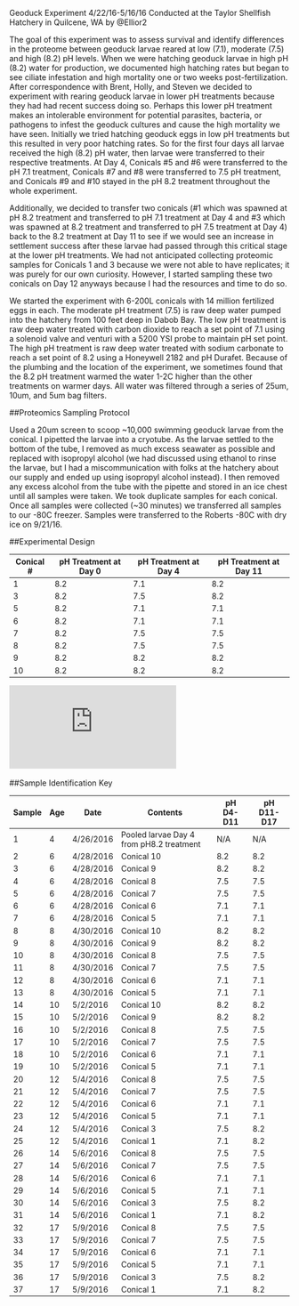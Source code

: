 Geoduck Experiment
4/22/16-5/16/16 Conducted at the Taylor Shellfish Hatchery in Quilcene, WA by @Ellior2

The goal of this experiment was to assess survival and identify differences in the proteome between geoduck larvae reared at low (7.1), moderate (7.5) and high (8.2) pH levels. When we were hatching geoduck larvae in high pH (8.2) water for production, we documented high hatching rates but began to see ciliate infestation and high mortality one or two weeks post-fertilization. After correspondence with Brent, Holly, and Steven we decided to experiment with rearing geoduck larvae in lower pH treatments because they had had recent success doing so. Perhaps this lower pH treatment makes an intolerable environment for potential parasites, bacteria, or pathogens to infest the geoduck cultures and cause the high mortality we have seen. Initially we tried hatching geoduck eggs in low pH treatments but this resulted in very poor hatching rates. So for the first four days all larvae received the high (8.2) pH water, then larvae were transferred to their respective treatments. At Day 4, Conicals #5 and #6 were transferred to the pH 7.1 treatment, Conicals #7 and #8 were transferred to 7.5 pH treatment, and Conicals #9 and #10 stayed in the pH 8.2 treatment throughout the whole experiment. 

Additionally, we decided to transfer two conicals (#1 which was spawned at pH 8.2 treatment and transferred to pH 7.1 treatment at Day 4 and #3 which was spawned at 8.2 treatment and transferred to pH 7.5 treatment at Day 4) back to the 8.2 treatment at Day 11 to see if we would see an increase in settlement success after these larvae had passed through this critical stage at the lower pH treatments. We had not anticipated collecting proteomic samples for Conicals 1 and 3 because we were not able to have replicates; it was purely for our own curiosity. However, I started sampling these two conicals on Day 12 anyways because I had the resources and time to do so.

We started the experiment with 6-200L conicals with 14 million fertilized eggs in each. The moderate pH treatment (7.5) is raw deep water pumped into the hatchery from 100 feet deep in Dabob Bay. The low pH treatment is raw deep water treated with carbon dioxide to reach a set point of 7.1 using a solenoid valve and venturi with a 5200 YSI probe to maintain pH set point. The high pH treatment is raw deep water treated with sodium carbonate to reach a set point of 8.2 using a Honeywell 2182 and pH Durafet. Because of the plumbing and the location of the experiment, we sometimes found that the 8.2 pH treatment warmed the water 1-2C higher than the other treatments on warmer days. All water was filtered through a series of 25um, 10um, and 5um bag filters.


##Proteomics Sampling Protocol

Used a 20um screen to scoop ~10,000 swimming geoduck larvae from the conical. I pipetted the larvae into a cryotube. As the larvae settled to the bottom of the tube, I removed as much excess seawater as possible and replaced with isopropyl alcohol (we had discussed using ethanol to rinse the larvae, but I had a miscommunication with folks at the hatchery about our supply and ended up using isopropyl alcohol instead). I then removed any excess alcohol from the tube with the pipette and stored in an ice chest until all samples were taken. We took duplicate samples for each conical. Once all samples were collected (~30 minutes) we transferred all samples to our -80C freezer. Samples were transferred to the Roberts -80C with dry ice on 9/21/16.


##Experimental Design


| Conical #  | pH Treatment at Day 0 | pH Treatment at Day 4 | pH Treatment at Day 11 |
-------------|-----------------------|-----------------------|------------------------|
| 1          | 8.2                   | 7.1                   | 8.2                    |
| 3          | 8.2                   | 7.5                   | 8.2                    |
| 5          | 8.2                   | 7.1                   | 7.1                    |
| 6          | 8.2                   | 7.1                   | 7.1                    |
| 7          | 8.2                   | 7.5                   | 7.5                    |
| 8          | 8.2                   | 7.5                   | 7.5                    |
| 9          | 8.2                   | 8.2                   | 8.2                    |
| 10         | 8.2                   | 8.2                   | 8.2                    |

![Experimental Diagram](https://github.com/Ellior2/Ellior2.github.io/blob/master/images/Geoduckdiagram.pdf)

##Sample Identification Key

| Sample | Age | Date      | Contents                                    | pH D4-D11 | pH D11-D17 |
|--------|-----|-----------|---------------------------------------------|-----------|------------|
| 1      | 4   | 4/26/2016 |  Pooled larvae Day 4 from pH8.2   treatment | N/A       | N/A        |
| 2      | 6   | 4/28/2016 | Conical 10                                  | 8.2       | 8.2        |
| 3      | 6   | 4/28/2016 | Conical 9                                   | 8.2       | 8.2        |
| 4      | 6   | 4/28/2016 | Conical 8                                   | 7.5       | 7.5        |
| 5      | 6   | 4/28/2016 | Conical 7                                   | 7.5       | 7.5        |
| 6      | 6   | 4/28/2016 | Conical 6                                   | 7.1       | 7.1        |
| 7      | 6   | 4/28/2016 | Conical 5                                   | 7.1       | 7.1        |
| 8      | 8   | 4/30/2016 | Conical 10                                  | 8.2       | 8.2        |
| 9      | 8   | 4/30/2016 | Conical 9                                   | 8.2       | 8.2        |
| 10     | 8   | 4/30/2016 | Conical 8                                   | 7.5       | 7.5        |
| 11     | 8   | 4/30/2016 | Conical 7                                   | 7.5       | 7.5        |
| 12     | 8   | 4/30/2016 | Conical 6                                   | 7.1       | 7.1        |
| 13     | 8   | 4/30/2016 | Conical 5                                   | 7.1       | 7.1        |
| 14     | 10  | 5/2/2016  | Conical 10                                  | 8.2       | 8.2        |
| 15     | 10  | 5/2/2016  | Conical 9                                   | 8.2       | 8.2        |
| 16     | 10  | 5/2/2016  | Conical 8                                   | 7.5       | 7.5        |
| 17     | 10  | 5/2/2016  | Conical 7                                   | 7.5       | 7.5        |
| 18     | 10  | 5/2/2016  | Conical 6                                   | 7.1       | 7.1        |
| 19     | 10  | 5/2/2016  | Conical 5                                   | 7.1       | 7.1        |
| 20     | 12  | 5/4/2016  | Conical 8                                   | 7.5       | 7.5        |
| 21     | 12  | 5/4/2016  | Conical 7                                   | 7.5       | 7.5        |
| 22     | 12  | 5/4/2016  | Conical 6                                   | 7.1       | 7.1        |
| 23     | 12  | 5/4/2016  | Conical 5                                   | 7.1       | 7.1        |
| 24     | 12  | 5/4/2016  | Conical 3                                   | 7.5       | 8.2        |
| 25     | 12  | 5/4/2016  | Conical 1                                   | 7.1       | 8.2        |
| 26     | 14  | 5/6/2016  | Conical 8                                   | 7.5       | 7.5        |
| 27     | 14  | 5/6/2016  | Conical 7                                   | 7.5       | 7.5        |
| 28     | 14  | 5/6/2016  | Conical 6                                   | 7.1       | 7.1        |
| 29     | 14  | 5/6/2016  | Conical 5                                   | 7.1       | 7.1        |
| 30     | 14  | 5/6/2016  | Conical 3                                   | 7.5       | 8.2        |
| 31     | 14  | 5/6/2016  | Conical 1                                   | 7.1       | 8.2        |
| 32     | 17  | 5/9/2016  | Conical 8                                   | 7.5       | 7.5        |
| 33     | 17  | 5/9/2016  | Conical 7                                   | 7.5       | 7.5        |
| 34     | 17  | 5/9/2016  | Conical 6                                   | 7.1       | 7.1        |
| 35     | 17  | 5/9/2016  | Conical 5                                   | 7.1       | 7.1        |
| 36     | 17  | 5/9/2016  | Conical 3                                   | 7.5       | 8.2        |
| 37     | 17  | 5/9/2016  | Conical 1                                   | 7.1       | 8.2        |


